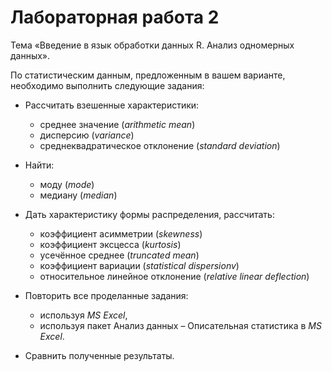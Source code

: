 # Лабораторная работа 2
Тема «Введение в язык обработки данных R. Анализ одномерных данных».

По статистическим данным, предложенным в вашем варианте, необходимо выполнить следующие задания:

* Рассчитать взешенные характеристики:
	* среднее значение (*arithmetic mean*)
	* дисперсию (*variance*)
	* среднеквадратическое отклонение (*standard deviation*)

* Найти:
	* моду (*mode*)
	* медиану (*median*)

* Дать характеристику формы распределения, рассчитать:
	* коэффициент асимметрии (*skewness*)
	* коэффициент эксцесса (*kurtosis*)
	* усечённое среднее (*truncated mean*)
	* коэффициент вариации (*statistical dispersionv*)
	* относительное линейное отклонение (*relative linear deflection*)

* Повторить все проделанные задания:  
	* используя *MS Excel*, 
	*	используя пакет Анализ данных – Описательная статистика в *MS Excel*. 

* Сравнить полученные результаты.
